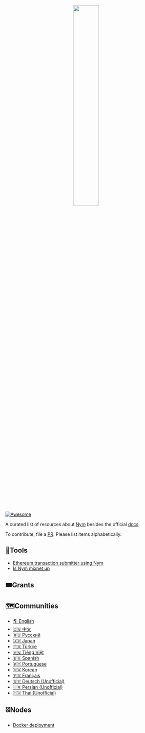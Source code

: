 <p align="center">
 <img width="40%" align="center" src="https://i.imgur.com/3uJX7Wj.png">
</p>


 [![Awesome](https://awesome.re/badge.svg)](https://github.com/notrustverify/awesome-nym)


A curated list of resources about [Nym](https://nymtech.net/) besides the official [docs](https://nymtech.net/docs/stable/overview/).

To contribute, file a [PR](https://github.com/notrustverify/awesome-nym/pulls). Please list items alphabetically.


## 🔨Tools

- [Ethereum transaction submitter using Nym](https://github.com/noot/nym-ethtx)
- [Is Nym mixnet up](https://isnymup.com/)

## 🎟️Grants

## 🗺️Communities

- [🌎 English](https://t.me/nymchan) 
- [🇨🇳 中文](https://t.me/nymchina) 
- [🇷🇺 Русский](https://t.me/NYM_Russian)
- [🇯🇵 Japan](https://t.me/nymjapanese)
- [🇹🇷 Türkçe](https://t.me/NYM_turkey) 
- [🇻🇳 Tiếng Việt](https://t.me/nymvietnam)
- [🇪🇸 Spanish](https://t.me/NYMSPANISH)
- [🇵🇹 Portuguese](https://t.me/nymportuguese)
- [🇰🇷 Korean](https://t.me/nymkorean)
- [🇫🇷 Français](https://t.me/nymfrench)
- [🇩🇪 Deutsch (Unofficial)](https://t.me/nymger)
- [🇮🇷 Persian (Unofficial)](https://t.me/Nym_Persian)
- [🇹🇭 Thai (Unofficial)](https://t.me/nymthai)

## ⛓️Nodes
- [Docker deployment](https://github.com/sven-hash/nym-docker)
